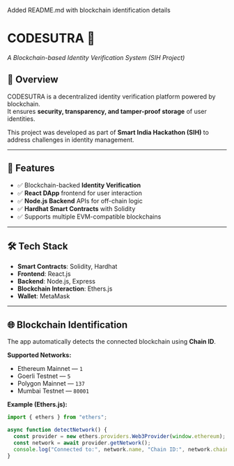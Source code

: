 Added README.md with blockchain identification details

# CODESUTRA 🔗  
_A Blockchain-based Identity Verification System (SIH Project)_

## 🌟 Overview
CODESUTRA is a decentralized identity verification platform powered by blockchain.  
It ensures **security, transparency, and tamper-proof storage** of user identities.  

This project was developed as part of **Smart India Hackathon (SIH)** to address challenges in identity management.

---

## 🚀 Features
- ✅ Blockchain-backed **Identity Verification**  
- ✅ **React DApp** frontend for user interaction  
- ✅ **Node.js Backend** APIs for off-chain logic  
- ✅ **Hardhat Smart Contracts** with Solidity  
- ✅ Supports multiple EVM-compatible blockchains  

---

## 🛠️ Tech Stack
- **Smart Contracts**: Solidity, Hardhat  
- **Frontend**: React.js  
- **Backend**: Node.js, Express  
- **Blockchain Interaction**: Ethers.js  
- **Wallet**: MetaMask  

---

## 🌐 Blockchain Identification
The app automatically detects the connected blockchain using **Chain ID**.

**Supported Networks:**
- Ethereum Mainnet — `1`  
- Goerli Testnet — `5`  
- Polygon Mainnet — `137`  
- Mumbai Testnet — `80001`  

**Example (Ethers.js):**
```js
import { ethers } from "ethers";

async function detectNetwork() {
  const provider = new ethers.providers.Web3Provider(window.ethereum);
  const network = await provider.getNetwork();
  console.log("Connected to:", network.name, "Chain ID:", network.chainId);
}

